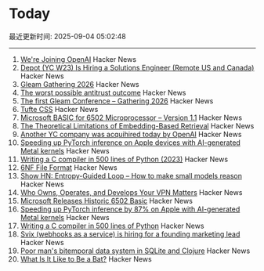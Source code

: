 # Today

最近更新时间: 2025-09-04 05:02:48

--- 
1. [We're Joining OpenAI](https://www.alexcodes.app/blog/alex-team-joins-openai) Hacker News
2. [Depot (YC W23) Is Hiring a Solutions Engineer (Remote US and Canada)](https://www.ycombinator.com/companies/depot/jobs/U54HGtn-solutions-engineer) Hacker News
3. [Gleam Gathering 2026](https://gleamgathering.com/) Hacker News
4. [The worst possible antitrust outcome](https://pluralistic.net/2025/09/03/unpunishing-process/) Hacker News
5. [The first Gleam Conference – Gathering 2026](https://gleamgathering.com/) Hacker News
6. [Tufte CSS](https://edwardtufte.github.io/tufte-css/) Hacker News
7. [Microsoft BASIC for 6502 Microprocessor – Version 1.1](https://github.com/microsoft/BASIC-M6502) Hacker News
8. [The Theoretical Limitations of Embedding-Based Retrieval](https://www.alphaxiv.org/abs/2508.21038v1) Hacker News
9. [Another YC company was acquihired today by OpenAI](https://www.alexcodes.app/blog/alex-team-joins-openai) Hacker News
10. [Speeding up PyTorch inference on Apple devices with AI-generated Metal kernels](https://gimletlabs.ai/blog/ai-generated-metal-kernels) Hacker News
11. [Writing a C compiler in 500 lines of Python (2023)](https://vgel.me/posts/c500/) Hacker News
12. [6NF File Format](https://habr.com/en/articles/942516/) Hacker News
13. [Show HN: Entropy-Guided Loop – How to make small models reason](https://github.com/monostate/weave-logprobs-reasoning-loop) Hacker News
14. [Who Owns, Operates, and Develops Your VPN Matters](https://www.opentech.fund/news/who-owns-operates-and-develops-your-vpn-matters-an-analysis-of-transparency-vs-anonymity-in-the-vpn-ecosystem-and-implications-for-users/) Hacker News
15. [Microsoft Releases Historic 6502 Basic](https://github.com/microsoft/BASIC-M6502) Hacker News
16. [Speeding up PyTorch inference by 87% on Apple with AI-generated Metal kernels](https://gimletlabs.ai/blog/ai-generated-metal-kernels) Hacker News
17. [Writing a C compiler in 500 lines of Python](https://vgel.me/posts/c500/) Hacker News
18. [Svix (webhooks as a service) is hiring for a founding marketing lead](https://www.svix.com/careers/?ashby_jid=ca9d34d5-94c9-4729-836a-423725ee8b22) Hacker News
19. [Poor man's bitemporal data system in SQLite and Clojure](https://www.evalapply.org/posts/poor-mans-time-oriented-data-system/index.html) Hacker News
20. [What Is It Like to Be a Bat?](https://en.wikipedia.org/wiki/What_Is_It_Like_to_Be_a_Bat%3F) Hacker News
